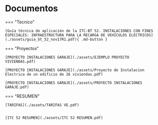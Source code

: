 # Documentos

=== "Tecnico"


    [Guía técnica de aplicación de la ITC-BT 52. INSTALACIONES CON FINES ESPECIALES: INFRAESTRUCTURA PARA LA RECARGA DE VEHÍCULOS ELÉCTRICOS](./assets/guia_bt_52_nov17R1.pdf){ .md-button }


=== "Proyectos"


    [PROYECTO INSTALACIONES GARAJE](./assets/EJEMPLO PROYECTO VIVIENDAS.pdf)

    [PROYECTO INSTALACIONES GARAJE](./assets/Proyecto de Instalacion Electrica de un edificio de 26 viviendas.pdf)

    [PROYECTO INSTALACIONES GARAJE](./assets/PROYECTO INSTALACIONES GARAJE.pdf)



=== "RESUMEN"

    [TARIFAS](./assets/TARIFAS VE.pdf)


    [ITC 52 RESUMEN](./assets/ITC 52 RESUMEN.pdf)

